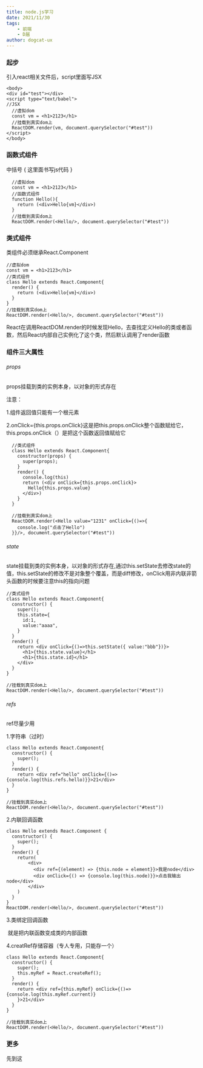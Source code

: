 ```yaml
---
title: node.js学习
date: 2021/11/30
tags: 
    - 前端
    - D届
author: dogcat-ux    
---
```


### 起步
引入react相关文件后，script里面写JSX
```
<body>
<div id="test"></div>
<script type="text/babel">
//JSX
  //虚拟dom
  const vm = <h1>2123</h1>
  //挂载到真实dom上
  ReactDOM.render(vm, document.querySelector("#test"))
</script>
</body>
```

### 函数式组件

中括号 { 这里面书写js代码 }

```
  //虚拟dom
  const vm = <h1>2123</h1>
  //函数式组件
  function Hello(){
    return (<div>Hello{vm}</div>)
  }
  //挂载到真实dom上
  ReactDOM.render(<Hello/>, document.querySelector("#test"))
```

### 类式组件

类组件必须继承React.Component

```
//虚拟dom
const vm = <h1>2123</h1>
//类式组件
class Hello extends React.Component{
  render() {
    return (<div>Hello{vm}</div>)
  }
}
//挂载到真实dom上
ReactDOM.render(<Hello/>, document.querySelector("#test"))
```

React在调用ReactDOM.render的时候发现Hello，去查找定义Hello的类或者函数，然后React内部自己实例化了这个类，然后默认调用了render函数

### 组件三大属性

###### props

props挂载到类的实例本身，以对象的形式存在

注意：

1.组件返回值只能有一个根元素 

2.onClick={this.props.onClick}这是把this.props.onClick整个函数赋给它，this.props.onClick（）是把这个函数返回值赋给它

```
  //类式组件
  class Hello extends React.Component{
    constructor(props) {
      super(props);
    }
    render() {
      console.log(this)
      return (<div onClick={this.props.onClick}>
        Hello{this.props.value}
      </div>)
    }
  }

  //挂载到真实dom上
  ReactDOM.render(<Hello value="1231" onClick={()=>{
    console.log("点击了Hello")
  }}/>, document.querySelector("#test"))

```

###### state

state挂载到类的实例本身，以对象的形式存在,通过this.setState去修改state的值，this.setState的修改不是对象整个覆盖，而是diff修改，onClick用非内联非箭头函数的时候要注意this的指向问题

```
//类式组件
class Hello extends React.Component{
  constructor() {
    super();
    this.state={
      id:1,
      value:"aaaa",
    }
  }
  render() {
    return <div onClick={()=>this.setState({ value:"bbb"})}>
      <h1>{this.state.value}</h1>
      <h1>{this.state.id}</h1>
    </div>
  }
}

//挂载到真实dom上
ReactDOM.render(<Hello/>, document.querySelector("#test"))
```

###### refs

ref尽量少用

1.字符串（过时）

~~~
class Hello extends React.Component{
  constructor() {
    super();
  }
  render() {
    return <div ref="hello" onClick={()=>{console.log(this.refs.hello)}}>21</div>
  }
}

//挂载到真实dom上
ReactDOM.render(<Hello/>, document.querySelector("#test"))
~~~

2.内联回调函数

```
class Hello extends React.Component {
  constructor() {
    super();
  }
  render() {
    return(
        <div>
          <div ref={(element) => {this.node = element}}>我是node</div>
          <div onClick={() => {console.log(this.node)}}>点击我输出node</div>
        </div>
    )
  }
}
ReactDOM.render(<Hello/>, document.querySelector("#test"))
```

3.类绑定回调函数

​	就是把内联函数变成类的内部函数

4.creatRef存储容器（专人专用，只能存一个）

```
class Hello extends React.Component{
  constructor() {
    super();
    this.myRef = React.createRef();
  }
  render() {
    return <div ref={this.myRef} onClick={()=>{console.log(this.myRef.current)}
    }>21</div>
  }
}

//挂载到真实dom上
ReactDOM.render(<Hello/>, document.querySelector("#test"))
```

### 更多

先到这

